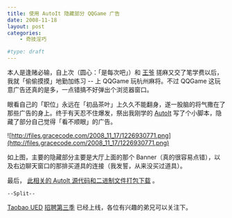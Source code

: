 ```yaml
---
title: 使用 AutoIt 隐藏部分 QQGame 广告
date: 2008-11-18
layout: post
categories:
    - 奇技淫巧

#type: draft
---
```


本人是逢赌必输，自上次（圆心：「是每次吧」）和 [王爷]({{site.urls}}/posts/2505/) 搓麻又交了笔学费以后，我就「偷偷摸摸」地勤加练习 -- 上 QQGame 玩杭州麻将。不过 QQGame 这玩意广告还真的是多，一点错搞不好弹出个浏览器窗口。

眼看自己的「职位」永远在「初品茶叶」上久久不能翻身，遂一股脑的将气撒在了那些广告的身上。终于有天忍不住爆发，祭出我刚学的  [AutoIt](http://www.autoitscript.com/AutoIt/)  写了个小脚本，隐藏了部分自己觉得「看不顺眼」的广告。

![http://files.gracecode.com/2008_11_17/1226930771.png](http://files.gracecode.com/2008_11_17/1226930771.png)

如上图，主要的隐藏部分主要是大厅上面的那个 Banner（真的很容易点错），以及右边聊天窗口的那排买道具的连接（我发誓，从来没买过道具）。

最后， [此相关的 AutoIt 源代码和二进制文件打包下载](http://files.gracecode.com/2008_11_17/1226935041.zip) 。

`--Split--`

 [Taobao UED](http://ued.taobao.com)   [招聘第三季](http://ued.taobao.com/job/season3/) 已经上线，各位有兴趣的弟兄可以关注下。
